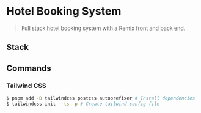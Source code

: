 # Hotel Booking System

> Full stack hotel booking system with a Remix front and back end.

## Stack

## Commands

### Tailwind CSS

```bash
$ pnpm add -D tailwindcss postcss autoprefixer # Install dependencies
$ tailwindcss init --ts -p # Create tailwind config file
```
